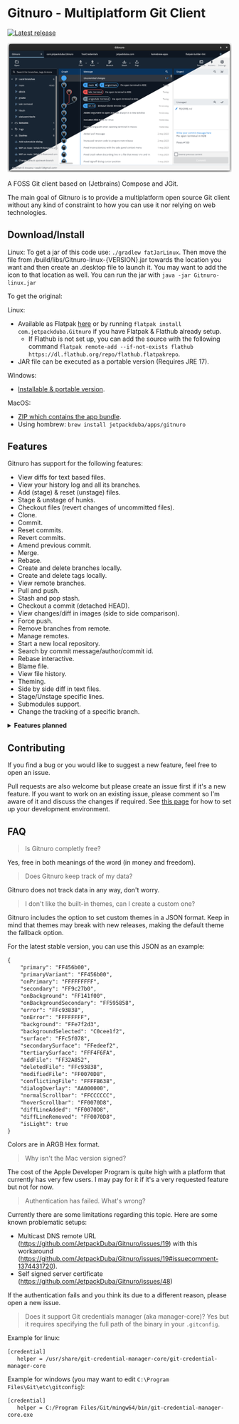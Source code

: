 # Gitnuro - Multiplatform Git Client

[![Latest release](https://img.shields.io/github/v/release/JetpackDuba/Gitnuro?color=blue&label=latest%20release)](https://github.com/JetpackDuba/Gitnuro/releases/latest)

![Icon](res/img/cover.png)

A FOSS Git client based on (Jetbrains) Compose and JGit.

The main goal of Gitnuro is to provide a multiplatform open source Git client without any kind of constraint to how you
can use it nor relying on web technologies.

## Download/Install

Linux:
To get a jar of this code use: `./gradlew fatJarLinux`. Then move the file from /build/libs/Gitnuro-linux-{VERSION}.jar towards the location you want and then create an .desktop file to launch it. You may want to add the icon to that location as well. You can run the jar with `java -jar Gitnuro-linux.jar`

To get the original:

Linux:
- Available as Flatpak [here](https://flathub.org/apps/details/com.jetpackduba.Gitnuro) or by
  running `flatpak install com.jetpackduba.Gitnuro` if you have Flatpak & Flathub already setup.
    - If Flathub is not set up, you can add the source with the following
      command `flatpak remote-add --if-not-exists flathub https://dl.flathub.org/repo/flathub.flatpakrepo`.
- JAR file can be executed as a portable version (Requires JRE 17).

Windows:

- [Installable & portable version](https://github.com/JetpackDuba/Gitnuro/releases/latest).

MacOS:

- [ZIP which contains the app bundle](https://github.com/JetpackDuba/Gitnuro/releases/latest).
- Using hombrew: `brew install jetpackduba/apps/gitnuro`

## Features

Gitnuro has support for the following features:

- View diffs for text based files.
- View your history log and all its branches.
- Add (stage) & reset (unstage) files.
- Stage & unstage of hunks.
- Checkout files (revert changes of uncommitted files).
- Clone.
- Commit.
- Reset commits.
- Revert commits.
- Amend previous commit.
- Merge.
- Rebase.
- Create and delete branches locally.
- Create and delete tags locally.
- View remote branches.
- Pull and push.
- Stash and pop stash.
- Checkout a commit (detached HEAD).
- View changes/diff in images (side to side comparison).
- Force push.
- Remove branches from remote.
- Manage remotes.
- Start a new local repository.
- Search by commit message/author/commit id.
- Rebase interactive.
- Blame file.
- View file history.
- Theming.
- Side by side diff in text files.
- Stage/Unstage specific lines.
- Submodules support.
- Change the tracking of a specific branch.

<details>
  <summary><b>Features planned</b></summary>

- Create/Apply patches
- Remove tags from remote.
- View stashes in the log tree.
- Syntax highlighting for diff.
- Various log options like showing the author, filtering by current branch o hide remote branches.
- Customizations settings.

</details>

## Contributing

If you find a bug or you would like to suggest a new feature, feel free to open an issue.

Pull requests are also welcome but please create an issue first if it's a new feature. If you want to work on an
existing issue, please comment so I'm aware of it and discuss the changes if required.
See [this page](DEVELOPMENT.md) for how to set up your development environment.

## FAQ

> Is Gitnuro completly free?

Yes, free in both meanings of the word (in money and freedom).

> Does Gitnuro keep track of my data?

Gitnuro does not track data in any way, don't worry.

> I don't like the built-in themes, can I create a custom one?

Gitnuro includes the option to set custom themes in a JSON format. Keep in mind that themes may break with new releases,
making the default theme the fallback option.

For the latest stable version, you can use this JSON as an example:

```
{
    "primary": "FF456b00",
    "primaryVariant": "FF456b00",
    "onPrimary": "FFFFFFFFF",
    "secondary": "FF9c27b0",
    "onBackground": "FF141f00",
    "onBackgroundSecondary": "FF595858",
    "error": "FFc93838",
    "onError": "FFFFFFFF",
    "background": "FFe7f2d3",
    "backgroundSelected": "C0cee1f2",
    "surface": "FFc5f078",
    "secondarySurface": "FFedeef2",
    "tertiarySurface": "FFF4F6FA",
    "addFile": "FF32A852",
    "deletedFile": "FFc93838",
    "modifiedFile": "FF0070D8",
    "conflictingFile": "FFFFB638",
    "dialogOverlay": "AA000000",
    "normalScrollbar": "FFCCCCCC",
    "hoverScrollbar": "FF0070D8",
    "diffLineAdded": "FF0070D8",
    "diffLineRemoved": "FF0070D8",
    "isLight": true
}
```

Colors are in ARGB Hex format.

> Why isn't the Mac version signed?

The cost of the Apple Developer Program is quite high with a platform that currently has very few users. I may pay for
it if it's a very requested feature but not for now.

> Authentication has failed. What's wrong?

Currently there are some limitations regarding this topic. Here are some known problematic setups:

- Multicast DNS remote URL (https://github.com/JetpackDuba/Gitnuro/issues/19) with this
  workaround (https://github.com/JetpackDuba/Gitnuro/issues/19#issuecomment-1374431720).
- Self signed server certificate (https://github.com/JetpackDuba/Gitnuro/issues/48)

If the authentication fails and you think its due to a different reason, please open a new issue.


> Does it support Git credentials manager (aka manager-core)?
> Yes but it requires specifying the full path of the binary in your `.gitconfig`.

Example for linux:

```
[credential]
   helper = /usr/share/git-credential-manager-core/git-credential-manager-core
```

Example for windows (you may want to edit `C:\Program Files\Git\etc\gitconfig`):

```
[credential]
   helper = C:/Program Files/Git/mingw64/bin/git-credential-manager-core.exe
```
